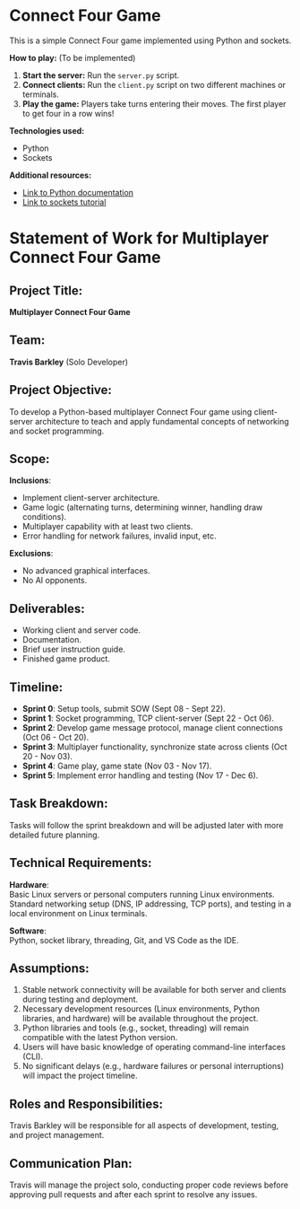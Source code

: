 # Connect Four Game

This is a simple Connect Four game implemented using Python and sockets.

**How to play:** (To be implemented)
1. **Start the server:** Run the `server.py` script.
2. **Connect clients:** Run the `client.py` script on two different machines or terminals.
3. **Play the game:** Players take turns entering their moves. The first player to get four in a row wins!

**Technologies used:**
* Python
* Sockets

**Additional resources:**
* [Link to Python documentation](https://docs.python.org/3/)
* [Link to sockets tutorial](https://realpython.com/python-sockets/)


# Statement of Work for Multiplayer Connect Four Game

## Project Title:  
**Multiplayer Connect Four Game**

## Team:  
**Travis Barkley** (Solo Developer)

## Project Objective:  
To develop a Python-based multiplayer Connect Four game using client-server architecture to teach and apply fundamental concepts of networking and socket programming.

## Scope:  
**Inclusions**:
- Implement client-server architecture.
- Game logic (alternating turns, determining winner, handling draw conditions).
- Multiplayer capability with at least two clients.
- Error handling for network failures, invalid input, etc.

**Exclusions**:
- No advanced graphical interfaces.
- No AI opponents.

## Deliverables:
- Working client and server code.
- Documentation.
- Brief user instruction guide.
- Finished game product.

## Timeline:
- **Sprint 0**: Setup tools, submit SOW (Sept 08 - Sept 22).
- **Sprint 1**: Socket programming, TCP client-server (Sept 22 - Oct 06).
- **Sprint 2**: Develop game message protocol, manage client connections (Oct 06 - Oct 20).
- **Sprint 3**: Multiplayer functionality, synchronize state across clients (Oct 20 - Nov 03).
- **Sprint 4**: Game play, game state (Nov 03 - Nov 17).
- **Sprint 5**: Implement error handling and testing (Nov 17 - Dec 6).

## Task Breakdown:  
Tasks will follow the sprint breakdown and will be adjusted later with more detailed future planning.

## Technical Requirements:  
**Hardware**:  
Basic Linux servers or personal computers running Linux environments. Standard networking setup (DNS, IP addressing, TCP ports), and testing in a local environment on Linux terminals.

**Software**:  
Python, socket library, threading, Git, and VS Code as the IDE.

## Assumptions:
1. Stable network connectivity will be available for both server and clients during testing and deployment.
2. Necessary development resources (Linux environments, Python libraries, and hardware) will be available throughout the project.
3. Python libraries and tools (e.g., socket, threading) will remain compatible with the latest Python version.
4. Users will have basic knowledge of operating command-line interfaces (CLI).
5. No significant delays (e.g., hardware failures or personal interruptions) will impact the project timeline.

## Roles and Responsibilities:  
Travis Barkley will be responsible for all aspects of development, testing, and project management.

## Communication Plan:  
Travis will manage the project solo, conducting proper code reviews before approving pull requests and after each sprint to resolve any issues.
